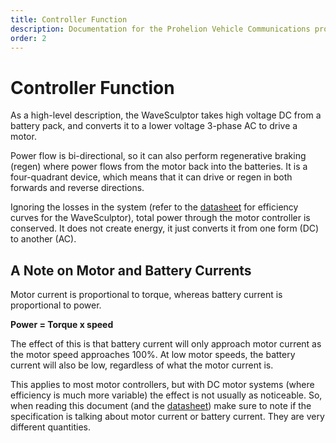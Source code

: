 ```yaml
---
title: Controller Function
description: Documentation for the Prohelion Vehicle Communications protocol
order: 2
---
```


# Controller Function

As a high-level description, the WaveSculptor takes high voltage DC from a battery pack, and converts it to a lower voltage 3-phase AC to drive a motor.  

Power flow is bi-directional, so it can also perform regenerative braking (regen) where power flows from the motor back into the batteries.  It is a four-quadrant device, which means that it can drive or regen in both forwards and reverse directions.

Ignoring the losses in the system (refer to the [datasheet](http://localhost:4000/WaveSculptor_Motor_Controllers/Datasheet/0_Overview.md) for efficiency curves for the WaveSculptor), total power through the motor controller is conserved.  It does not create energy, it just converts it from one form (DC) to another (AC).  

## A Note on Motor and Battery Currents

Motor current is proportional to torque, whereas battery current is proportional to power.  

<strong>Power = Torque x speed </strong>

The effect of this is that battery current will only approach motor current as the motor speed approaches 100%.  At low motor speeds, the battery current will also be low, regardless of what the motor current is. 
 
This applies to most motor controllers, but with DC motor systems (where efficiency is much more variable) the effect is not usually as noticeable.  So, when reading this document (and the [datasheet](http://localhost:4000/WaveSculptor_Motor_Controllers/Datasheet/0_Overview.md)) make sure to note if the specification is talking about motor current or battery current.  They are very different quantities.
